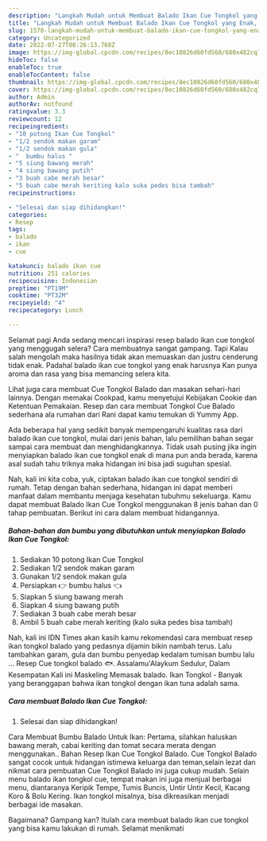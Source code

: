 ```yaml
---
description: "Langkah Mudah untuk Membuat Balado Ikan Cue Tongkol yang Enak, Buat Buka Puasa Lezat"
title: "Langkah Mudah untuk Membuat Balado Ikan Cue Tongkol yang Enak, Buat Buka Puasa Lezat"
slug: 1570-langkah-mudah-untuk-membuat-balado-ikan-cue-tongkol-yang-enak-buat-buka-puasa-lezat
category: Uncategorized
date: 2022-07-27T06:26:13.760Z
image: https://img-global.cpcdn.com/recipes/8ec10826d60fd560/680x482cq70/balado-ikan-cue-tongkol-foto-resep-utama.jpg
hideToc: false
enableToc: true
enableTocContent: false
thumbnail: https://img-global.cpcdn.com/recipes/8ec10826d60fd560/680x482cq70/balado-ikan-cue-tongkol-foto-resep-utama.jpg
cover: https://img-global.cpcdn.com/recipes/8ec10826d60fd560/680x482cq70/balado-ikan-cue-tongkol-foto-resep-utama.jpg
author: Admin
authorAv: notfound
ratingvalue: 3.3
reviewcount: 12
recipeingredient:
- "10 potong Ikan Cue Tongkol"
- "1/2 sendok makan garam"
- "1/2 sendok makan gula"
- "  bumbu halus "
- "5 siung bawang merah"
- "4 siung bawang putih"
- "3 buah cabe merah besar"
- "5 buah cabe merah keriting kalo suka pedes bisa tambah"
recipeinstructions:

- "Selesai dan siap dihidangkan!"
categories:
- Resep
tags:
- balado
- ikan
- cue

katakunci: balado ikan cue 
nutrition: 251 calories
recipecuisine: Indonesian
preptime: "PT19M"
cooktime: "PT32M"
recipeyield: "4"
recipecategory: Lunch

---
```



Selamat pagi Anda sedang mencari inspirasi resep balado ikan cue tongkol yang menggugah selera? Cara membuatnya sangat gampang. Tapi Kalau salah mengolah maka hasilnya tidak akan memuaskan dan justru cenderung tidak enak. Padahal balado ikan cue tongkol yang enak harusnya Kan punya aroma dan rasa yang bisa memancing selera kita.


Lihat juga cara membuat Cue Tongkol Balado dan masakan sehari-hari lainnya. Dengan memakai Cookpad, kamu menyetujui Kebijakan Cookie dan Ketentuan Pemakaian. Resep dan cara membuat Tongkol Cue Balado sederhana ala rumahan dari Rani dapat kamu temukan di Yummy App.

Ada beberapa hal yang sedikit banyak mempengaruhi kualitas rasa dari balado ikan cue tongkol, mulai dari jenis bahan, lalu pemilihan bahan segar sampai cara membuat dan menghidangkannya. Tidak usah pusing jika ingin menyiapkan balado ikan cue tongkol enak di mana pun anda berada, karena asal sudah tahu triknya maka hidangan ini bisa jadi suguhan spesial.


Nah, kali ini kita coba, yuk, ciptakan balado ikan cue tongkol sendiri di rumah. Tetap dengan bahan sederhana, hidangan ini dapat memberi manfaat dalam membantu menjaga kesehatan tubuhmu sekeluarga. Kamu dapat membuat Balado Ikan Cue Tongkol menggunakan 8 jenis bahan dan 0 tahap pembuatan. Berikut ini cara dalam membuat hidangannya.

<!--inarticleads1-->

##### Bahan-bahan dan bumbu yang dibutuhkan untuk menyiapkan Balado Ikan Cue Tongkol:

1. Sediakan 10 potong Ikan Cue Tongkol
1. Sediakan 1/2 sendok makan garam
1. Gunakan 1/2 sendok makan gula
1. Persiapkan  👉 bumbu halus 👈
1. Siapkan 5 siung bawang merah
1. Siapkan 4 siung bawang putih
1. Sediakan 3 buah cabe merah besar
1. Ambil 5 buah cabe merah keriting (kalo suka pedes bisa tambah)


Nah, kali ini IDN Times akan kasih kamu rekomendasi cara membuat resep ikan tongkol balado yang pedasnya dijamin bikin nambah terus. Lalu tambahkan garam, gula dan bumbu penyedap kedalam tumisan bumbu lalu … Resep Cue tongkol balado 🐟. Assalamu&#39;Alaykum Sedulur, Dalam Kesempatan Kali ini Maskeling Memasak balado. Ikan Tongkol - Banyak yang beranggapan bahwa ikan tongkol dengan ikan tuna adalah sama. 

<!--inarticleads2-->

##### Cara membuat Balado Ikan Cue Tongkol:


1. Selesai dan siap dihidangkan!

Cara Membuat Bumbu Balado Untuk Ikan: Pertama, silahkan haluskan bawang merah, cabai keriting dan tomat secara merata dengan menggunakan.. Bahan Resep Ikan Cue Tongkol Balado. Cue Tongkol Balado sangat cocok untuk hidangan istimewa keluarga dan teman,selain lezat dan nikmat cara pembuatan Cue Tongkol Balado ini juga cukup mudah. Selain menu balado ikan tongkol cue, tempat makan ini juga menjual berbagai menu, diantaranya Keripik Tempe, Tumis Buncis, Untir Untir Kecil, Kacang Koro &amp; Bolu Kering. Ikan tongkol misalnya, bisa dikreasikan menjadi berbagai ide masakan. 

Bagaimana? Gampang kan? Itulah cara membuat balado ikan cue tongkol yang bisa kamu lakukan di rumah. Selamat menikmati
